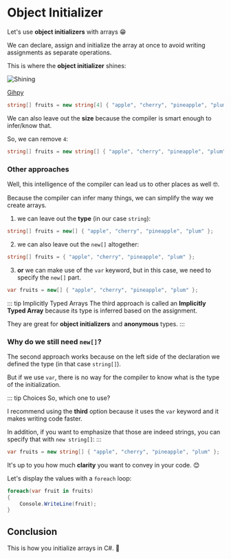 # Object Initializer

Let's use **object initializers** with arrays :grin:

<youtube :src="'TxmJnoW8Fd8'"/>

We can declare, assign and initialize the array at once to avoid writing assignments as separate operations. 

This is where the **object initializer** shines: 

![Shining](https://media.giphy.com/media/3VSM58Eu7kR4A/giphy.gif)

[Gihpy](https://giphy.com/gifs/3VSM58Eu7kR4A)

``` csharp
string[] fruits = new string[4] { "apple", "cherry", "pineapple", "plum" };
```

We can also leave out the **size** because the compiler is smart enough to infer/know that. 

So, we can remove `4`:

```csharp
string[] fruits = new string[] { "apple", "cherry", "pineapple", "plum" };
```

### Other approaches

Well, this intelligence of the compiler can lead us to other places as well :nerd_face:. 

Because the compiler can infer many things, we can simplify the way we create arrays.

1. we can leave out the **type** (in our case `string`):

```csharp
string[] fruits = new[] { "apple", "cherry", "pineapple", "plum" };
```

2. we can also leave out the `new[]` altogether:

```csharp
string[] fruits = { "apple", "cherry", "pineapple", "plum" };
```

3. **or** we can make use of the `var` keyword, but in this case, we need to specify the `new[]` part.

```csharp
var fruits = new[] { "apple", "cherry", "pineapple", "plum" };
```

::: tip Implicitly Typed Arrays
The third approach is called an **Implicitly Typed Array** because its type is inferred based on the assignment. 

They are great for **object initializers** and **anonymous** types.
:::

### Why do we still need `new[]`?

The second approach works because on the left side of the declaration we defined the type (in that case `string[]`). 

But if we use `var`, there is no way for the compiler to know what is the type of the initialization.

::: tip Choices
So, which one to use? 

I recommend using the **third** option because it uses the `var` keyword and it makes writing code faster. 

In addition, if you want to emphasize that those are indeed strings, you can specify that with `new string[]`:
:::

``` csharp
var fruits = new string[] { "apple", "cherry", "pineapple", "plum" };
```

It's up to you how much **clarity** you want to convey in your code. :blush:

Let's display the values with a `foreach` loop:

``` csharp
foreach(var fruit in fruits)
{
    Console.WriteLine(fruit);
}
```

## Conclusion

This is how you initialize arrays in C#. :star2: